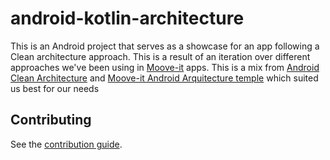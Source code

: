 # android-kotlin-architecture
This is an Android project that serves as a showcase for an app following a Clean architecture approach. This is a result of an iteration over different approaches we've been using in [Moove-it](http://www.moove-it.com) apps. This is a mix from [Android Clean Architecture](https://github.com/android10/Android-CleanArchitecture) and [Moove-it Android Arquitecture temple](https://github.com/moove-it/android-arquitecture-template) which suited us best for our needs

## Contributing

See the [contribution guide](CONTRIBUTING.md).
